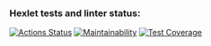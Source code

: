 ### Hexlet tests and linter status:

[![Actions Status](https://github.com/Ultras-sur/backend-project-lvl2/workflows/hexlet-check/badge.svg)](https://github.com/Ultras-sur/backend-project-lvl2/actions)
[![Maintainability](https://api.codeclimate.com/v1/badges/a99a88d28ad37a79dbf6/maintainability)](https://codeclimate.com/github/codeclimate/codeclimate/maintainability)
[![Test Coverage](https://api.codeclimate.com/v1/badges/a99a88d28ad37a79dbf6/test_coverage)](https://codeclimate.com/github/codeclimate/codeclimate/test_coverage)
